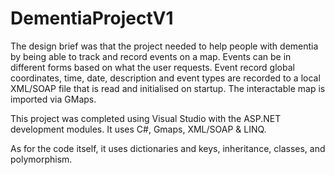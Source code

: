# DementiaProjectV1
The design brief was that the project needed to help people with dementia by being able to track and record events on a map. Events can be in different forms based on what the user requests.
Event record global coordinates, time, date, description and event types are recorded to a local XML/SOAP file that is read and initialised on startup. The interactable map is imported via GMaps.

This project was completed using Visual Studio with the ASP.NET development modules.
It uses C#, Gmaps, XML/SOAP & LINQ.

As for the code itself, it uses dictionaries and keys, inheritance, classes, and polymorphism.
